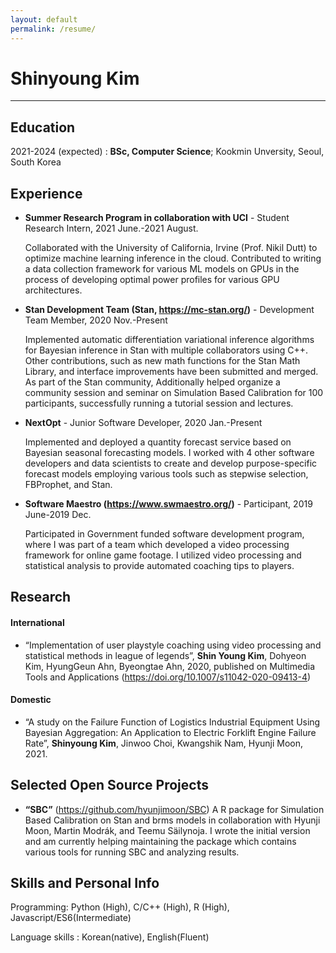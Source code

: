 ```yaml
---
layout: default
permalink: /resume/
---
```


Shinyoung Kim
============

-------------------     ----------------------------

Education
---------

2021-2024 (expected)
:   **BSc, Computer Science**; Kookmin Unversity, Seoul, South Korea

Experience
----------

* **Summer Research Program in collaboration with UCI** - Student Research Intern, 2021 June.-2021 August.
  
  Collaborated with the University of California, Irvine (Prof. Nikil Dutt) to optimize machine learning inference in the cloud. Contributed to writing a data collection framework for various ML models on GPUs in the process of developing optimal power profiles for various GPU architectures.


* **Stan Development Team (Stan, <https://mc-stan.org/>)** - Development Team Member, 2020 Nov.-Present
  
  Implemented automatic differentiation variational inference algorithms for Bayesian inference in Stan with multiple collaborators using C++. Other contributions, such as new math functions for the Stan Math Library, and interface improvements have been submitted and merged. As part of the Stan community, Additionally helped organize a community session and seminar on Simulation Based Calibration for 100 participants, successfully running a tutorial session and lectures.

* **NextOpt** - Junior Software Developer,  2020 Jan.-Present

  Implemented and deployed a quantity forecast service based on Bayesian seasonal forecasting models. I worked with 4 other software developers and data scientists to create and develop purpose-specific forecast models employing various tools such as stepwise selection, FBProphet, and Stan.


* **Software Maestro (<https://www.swmaestro.org/>)** - Participant, 2019 June-2019 Dec.
  
  Participated in Government funded software development program, where I was part of a team which developed a video processing framework for online game footage. I utilized video processing and statistical analysis to provide automated coaching tips to players.


Research
--------------------

#### International
* “Implementation of user playstyle coaching using video processing and statistical methods in league of legends”, **Shin Young Kim**, Dohyeon Kim, HyungGeun Ahn, Byeongtae Ahn, 2020, published on Multimedia Tools and Applications (<https://doi.org/10.1007/s11042-020-09413-4>)

#### Domestic
* “A study on the Failure Function of Logistics Industrial Equipment Using Bayesian Aggregation: An Application to Electric Forklift Engine Failure Rate”, **Shinyoung Kim**, Jinwoo Choi, Kwangshik Nam, Hyunji Moon, 2021.


Selected Open Source Projects
--------------------

* **“SBC”** (<https://github.com/hyunjimoon/SBC>)
A R package for Simulation Based Calibration on Stan and brms models in collaboration with Hyunji Moon, Martin Modrák, and Teemu Säilynoja. I wrote the initial version and am currently helping maintaining the package which contains various tools for running SBC and analyzing results.


Skills and Personal Info
--------------------

Programming: Python (High), C/C++ (High), R (High), Javascript/ES6(Intermediate)

Language skills : Korean(native), English(Fluent)
